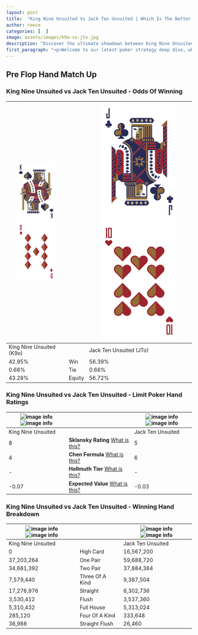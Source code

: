 ```yaml
---
layout: post
title:  "King Nine Unsuited Vs Jack Ten Unsuited | Which Is The Better Hand In Poker? A Complete Guide"
author: reece
categories: [  ]
image: assets/images/k9o-vs-jto.jpg
description: "Discover the ultimate showdown between King Nine Unsuited and Jack Ten Unsuited in poker! Uncover the odds, strategies, and scenarios where one hand triumphs over the other. Get ready to up your poker game with this thrilling analysis."
first_paragraph: "<p>Welcome to our latest poker strategy deep dive, where we're pitting two distinct hands against each other in a high-stakes showdown: King Nine Unsuited vs Jack Ten Unsuited.</p><p>In the dynamic world of poker, every decision counts, and knowing which hand holds the upper hand is key to your success at the table.</p><p>In this article, we'll dissect these two hands, explore the scenarios where one dominates the other, and equip you with the knowledge to make strategic choices that can tip the odds in your favor.</p><p>Get ready to unravel the intriguing dynamics of these poker hands and elevate your game to new heights.</p>"
---
```




[comment]: # (sp0)

## Pre Flop Hand Match Up

<div class="table hand-ratings" markdown="1"> 



### King Nine Unsuited vs Jack Ten Unsuited - Odds Of Winning


    
| ![image info](assets/images/hand1/K.png) ![image info](assets/images/hand1/9o.png) |  | ![image info](assets/images/hand2/J.png) ![image info](assets/images/hand2/To.png) |
| -------- | -------- | -------- |
| King Nine Unsuited (K9o) |  | Jack Ten Unsuited (JTo) |
| 42.95% | Win | 56.39% |
| 0.66% | Tie | 0.66% |
| 43.28% | Equity | 56.72% |




[comment]: # (sp1)



### King Nine Unsuited vs Jack Ten Unsuited - Limit Poker Hand Ratings


    
| ![image info](https://www.riverpairs.com/assets/images/hand1/K.png) ![image info](https://www.riverpairs.com/assets/images/hand1/9o.png) |  | ![image info](https://www.riverpairs.com/assets/images/hand2/J.png) ![image info](https://www.riverpairs.com/assets/images/hand2/To.png) |
| -------- | -------- | -------- |
| King Nine Unsuited |  | Jack Ten Unsuited |
| 8 | **Sklansky Rating** [What is this?](/sklansky-rating-explained) | 5 |
| 4 | **Chen Formula** [What is this?](/chen-formula-explained) | 6 |
| - | **Hellmuth Tier** [What is this?](/Hellmuth-tier-explained) | - |
| -0.07 | **Expected Value** [What is this?](/expected-value-explained) | -0.03 |




[comment]: # (sp2)



### King Nine Unsuited vs Jack Ten Unsuited - Winning Hand Breakdown


    
| ![image info](https://www.riverpairs.com/assets/images/hand1/K.png) ![image info](https://www.riverpairs.com/assets/images/hand1/9o.png) |  | ![image info](https://www.riverpairs.com/assets/images/hand2/J.png) ![image info](https://www.riverpairs.com/assets/images/hand2/To.png) |
| -------- | -------- | -------- |
| King Nine Unsuited |  | Jack Ten Unsuited |
| 0 | High Card | 16,567,200 |
| 37,203,264 | One Pair | 59,688,720 |
| 34,681,392 | Two Pair | 37,884,384 |
| 7,579,440 | Three Of A Kind | 9,387,504 |
| 17,276,976 | Straight | 6,302,736 |
| 3,530,412 | Flush | 3,537,360 |
| 5,310,432 | Full House | 5,313,024 |
| 285,120 | Four Of A Kind | 333,648 |
| 38,988 | Straight Flush | 26,460 |




[comment]: # (sp3)



</div>

[comment]: # (sp4)



[comment]: # (sp5)

